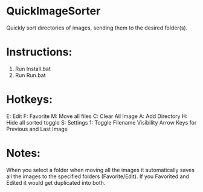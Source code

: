 # QuickImageSorter
Quickly sort directories of images, sending them to the desired folder(s).

# Instructions:
1. Run Install.bat
2. Run Run.bat


# Hotkeys:
E: Edit
F: Favorite
M: Move all files
C: Clear All Image
A: Add Directory
H: Hide all sorted toggle
S: Settings
1: Toggle Filename Visibility
Arrow Keys for Previous and Last Image

# Notes:
When you select a folder when moving all the images it automatically saves all the images to the specified folders (Favorite/Edit).  If you Favorited and Edited it would get duplicated into both.
